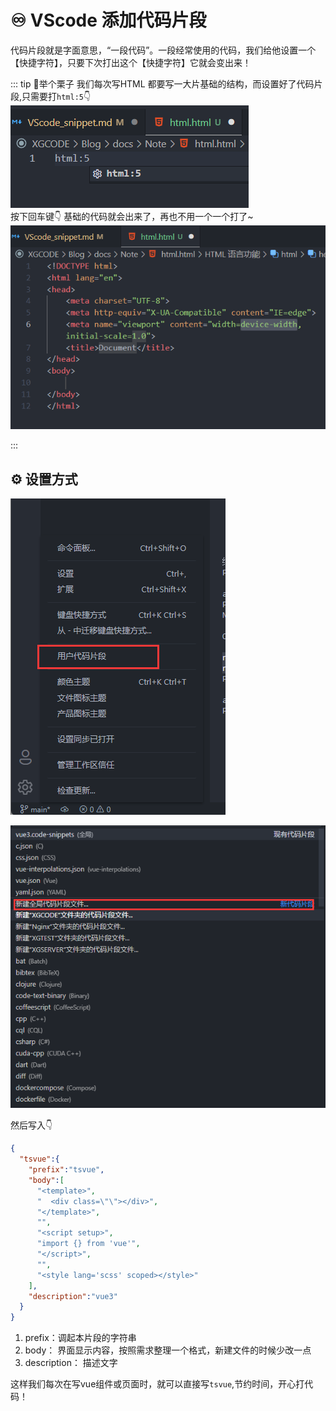 # ♾️ VScode 添加代码片段

代码片段就是字面意思，“一段代码”。一段经常使用的代码，我们给他设置一个【快捷字符】，只要下次打出这个【快捷字符】它就会变出来！

::: tip 🌰举个栗子
我们每次写HTML 都要写一大片基础的结构，而设置好了代码片段,只需要打`html:5`👇  
![图 5](img/04658e576b96066ed4ca519eca359f19aa288af678beed885f0ca2121d334c60.png)    
按下回车键👇 基础的代码就会出来了，再也不用一个一个打了~  
![图 6](img/ccb88b3f8174a4196326f1b9e8c2aab92d2bfc4c3972a5dbdd19f6cd8e1ec00f.png)  

:::

## ⚙️ 设置方式
![图 3](img/7f899702c7e825191b0b41f4ff7c6fa9b9b70e67753badb052ffac8d3b57b910.png)  

![图 4](img/22a2aa6e47fc4e6d2e8b5ea65778f11214f8d89114b5bd79f853b40f0dea8285.png)  

然后写入👇
```json
{
  "tsvue":{
    "prefix":"tsvue",
    "body":[
      "<template>",
      "  <div class=\"\"></div>",
      "</template>",
      "",
      "<script setup>",
      "import {} from 'vue'",
      "</script>",
      "",
      "<style lang='scss' scoped></style>"
    ],
    "description":"vue3"
  }
}
```
1. prefix：调起本片段的字符串
2. body： 界面显示内容，按照需求整理一个格式，新建文件的时候少改一点
3. description： 描述文字

这样我们每次在写vue组件或页面时，就可以直接写`tsvue`,节约时间，开心打代码！